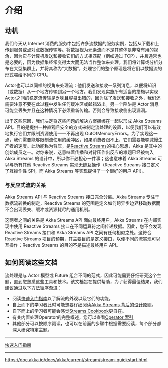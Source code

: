 # 介绍

## 动机

我们今天从 Internet  消费的服务中包括许多流数据的服务实例，包括从下载和上传到服务或点对点数据传输等。将数据视为元素流而不是其整体是非常有用的视角，因为它与计算机发送和接收它们的方式相匹配（例如通过  TCP），并且通常也是必要的，因为数据集经常变得太大而无法当作整体来处理。我们将计算或分析分布在大型集群上，并将其称为“大数据”，处理它们的整个原理是将它们以数据流的形式喂给不同的 CPU。

Actor也可以以同样的视角来处理流：他们发送和接收一系列消息，以便将知识（或数据）从一个地方传输到另一个地方。我们发现实施所有适当的措施以实现Actor之间的稳定流传输是乏味且容易出错的，因为除了发送和接收之外，我们还需要注意不要在此过程中发生任何缓冲区或邮箱溢出。另一个陷阱是 Actor 消息可能会丢失并且在这种情况下必须重新传输。否则会导致接收侧出现漏洞。

出于这些原因，我们决定将这些问题的解决方案捆绑在一起以形成 Akka Streams API。目的是提供一种直观且安全的方式来制定流处理的设置，以便我们可以有效地执行它们并限制资源使用——不再出现  OutOfMemoryErrors。为了实现这一点，我们需要能够限制流使用的缓冲区，如果消费者跟不上，它们需要能够减慢生产者的速度。此功能称为背压，是[Reactive Streams](https://www.reactive-streams.org/)的核心思想，Akka 是其中的创始成员之一。对你来说，这意味着传播和对背压作出反应的难题已经被纳入 Akka Streams 的设计中，所以你不必担心一件事；这也意味着 Akka Streams 可以与所有其他 Reactive Streams 实现无缝互操作（Reactive Streams 接口定义了互操作性 SPI，而 Akka Streams 等实现提供了一个很好的用户 API）。

### 与反应式流的关系

Akka Streams API 与 Reactive Streams 接口完全分离。Akka Streams 专注于数据流转换的制定，Reactive Streams 的范围是定义如何跨异步边界移动数据而不会出现丢失、缓冲或资源耗尽的通用机制。

这两者之间的关系是 Akka Streams API 面向最终用户，Akka Streams 在内部实现中使用 Reactive Streams 接口在不同运算符之间传递数据。因此，您不会发现 Reactive Streams 接口和 Akka Streams API 之间有任何相似之处。这符合 Reactive Streams 项目的预期，其主要目的是定义接口，以便不同的流实现可以互操作；Reactive Streams 的目的不是描述最终用户 API。

## 如何阅读这些文档

流处理是与 Actor 模型或 Future 组合不同的范式，因此可能需要仔细研究这个主题，直到您熟悉这些工具和技术。该文档旨在提供帮助，为了获得最佳结果，我们建议通过以下方法循序渐进：

- 阅读[快速入门指南](stream-quickstart.md)以了解流的外观以及它们的功能。
- 自上而下的学习者此时可能想要仔细阅读[Akka Streams 背后的设计原则](stream-design.md)。
- 自下而上的学习者可能会感觉[Streams Cookbook](stream-cookbook.md)更自在。
- 有关内置处理Operator的完整概述，您可以查看[Operator 索引](operators/index.md)
- 其他部分可以按顺序阅读，也可以在前面的步骤中根据需要阅读，每个部分都深入研究特定主题。

----

[快速入门指南](stream-quickstart.md)

----

https://doc.akka.io/docs/akka/current/stream/stream-quickstart.html